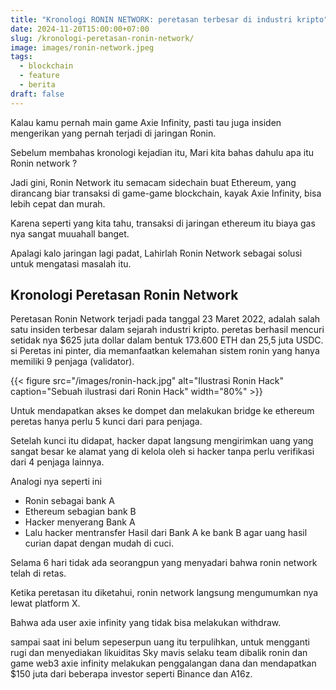 ```yaml
---
title: "Kronologi RONIN NETWORK: peretasan terbesar di industri kripto"
date: 2024-11-20T15:00:00+07:00
slug: /kronologi-peretasan-ronin-network/
image: images/ronin-network.jpeg
tags:
  - blockchain
  - feature
  - berita
draft: false
---
```


Kalau kamu pernah main game Axie Infinity, pasti tau juga insiden mengerikan yang pernah terjadi di jaringan Ronin.

Sebelum membahas kronologi kejadian itu, Mari kita bahas dahulu apa itu Ronin network ?

Jadi gini, Ronin Network itu semacam sidechain buat Ethereum, yang dirancang biar transaksi di game-game blockchain, kayak Axie Infinity, bisa lebih cepat dan murah.

Karena seperti yang kita tahu, transaksi di jaringan ethereum itu biaya gas nya sangat muuahall banget.

Apalagi kalo jaringan lagi padat, Lahirlah Ronin Network sebagai solusi untuk mengatasi masalah itu.

## Kronologi Peretasan Ronin Network

Peretasan Ronin Network terjadi pada tanggal 23 Maret 2022, adalah salah satu insiden terbesar dalam sejarah industri kripto.
peretas berhasil mencuri setidak nya $625 juta dollar dalam bentuk 173.600 ETH dan 25,5 juta USDC.
si Peretas ini pinter, dia memanfaatkan kelemahan sistem ronin yang hanya memiliki 9 penjaga (validator).

{{< figure src="/images/ronin-hack.jpg" alt="Ilustrasi Ronin Hack" caption="Sebuah ilustrasi dari Ronin Hack" width="80%" >}}

Untuk mendapatkan akses ke dompet dan melakukan bridge ke ethereum peretas hanya perlu 5 kunci dari para penjaga.

Setelah kunci itu didapat, hacker dapat langsung mengirimkan uang yang sangat besar ke alamat yang di kelola oleh si hacker tanpa perlu verifikasi dari 4 penjaga lainnya.

Analogi nya seperti ini

- Ronin sebagai bank A
- Ethereum sebagian bank B
- Hacker menyerang Bank A
- Lalu hacker mentransfer Hasil dari Bank A ke bank B agar uang hasil curian dapat dengan mudah di cuci.

Selama 6 hari tidak ada seorangpun yang menyadari bahwa ronin network telah di retas.

Ketika peretasan itu diketahui, ronin network langsung mengumumkan nya lewat platform X.

Bahwa ada user axie infinity yang tidak bisa melakukan withdraw.

sampai saat ini belum sepeserpun uang itu terpulihkan, untuk mengganti rugi dan menyediakan likuiditas Sky mavis selaku team dibalik ronin dan game web3 axie infinity melakukan penggalangan dana dan mendapatkan $150 juta dari beberapa investor seperti Binance dan A16z.
